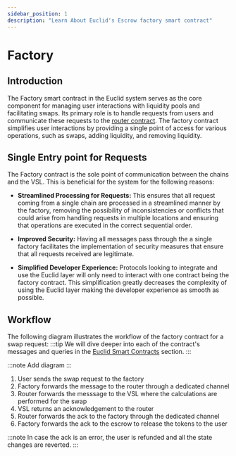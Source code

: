 ```yaml
---
sidebar_position: 1
description: "Learn About Euclid's Escrow factory smart contract"
---
```

# Factory

## Introduction

The Factory smart contract in the Euclid system serves as the core component for managing user interactions with liquidity pools and facilitating swaps. Its primary role is to handle requests from users and communicate these requests to the [router contract](../router.md). The factory contract simplifies user interactions by providing a single point of access for various operations, such as swaps, adding liquidity, and removing liquidity. 

## Single Entry point for Requests

The Factory contract is the sole point of communication between the chains and the VSL. This is beneficial for the system for the following reasons:

- **Streamlined Processing for Requests:** This ensures that all request coming from a single chain are processed in a streamlined manner by the factory, removing the possibility of inconsistencies or conflicts that could arise from handling requests in multiple locations and ensuring that operations are executed in the correct sequential order.

- **Improved Security:** Having all messages pass through the a single factory facilitates the implementation of security measures that ensure that all requests received are legitimate.

- **Simplified Developer Experience:** Protocols looking to integrate and use the Euclid layer will only need to interact with one contract being the factory contract. This simplification greatly decreases the complexity of using the Euclid layer making the developer experience as smooth as possible.

## Workflow

The following diagram illustrates the workflow of the factory contract for a swap request:
:::tip
We will dive deeper into each of the contract's messages and queries in the [Euclid Smart Contracts](../../Euclid%20Protocol/euclid-pool.md) section.
:::

:::note
Add diagram
:::

1. User sends the swap request to the factory
2. Factory forwards the message to the router through a dedicated channel
3. Router forwards the messsage to the VSL where the calculations are performed for the swap
4. VSL returns an acknowledgement to the router 
5. Router forwards the ack to the factory through the dedicated channel
6. Factory forwards the ack to the escrow to release the tokens to the user

:::note
In case the ack is an error, the user is refunded and all the state changes are reverted.
:::
